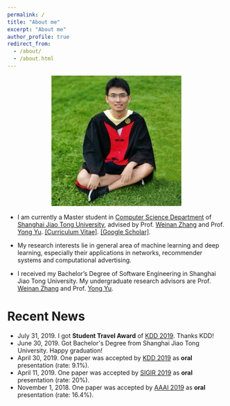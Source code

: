 ```yaml
---
permalink: /
title: "About me"
excerpt: "About me"
author_profile: true
redirect_from: 
  - /about/
  - /about.html
---
```


<p align='center'> 
<img src="/images/avatar.png" alt="photo" style='width: 300px;'>
</p>

- I am currently a Master student in [Computer Science Department](http://www.cs.sjtu.edu.cn/en/) of [Shanghai Jiao Tong University](http://en.sjtu.edu.cn), advised by Prof. [Weinan Zhang](www.wnzhang.net) and Prof. [Yong Yu](http://apex.sjtu.edu.cn/members/yyu). [\[Curriculum Vitae\]](/files/CV.pdf). [\[Google Scholar\]](https://scholar.google.com/citations?user=JPBGjOYAAAAJ&hl=zh-CN).

- My research interests lie in general area of machine learning and deep learning, especially their applications in networks, recommender systems and computational advertising.

- I received my Bachelor’s Degree of Software Engineering in Shanghai Jiao Tong University. My undergraduate research advisors are Prof. [Weinan Zhang](www.wnzhang.net) and Prof. [Yong Yu](http://apex.sjtu.edu.cn/members/yyu).


# Recent News
- July 31, 2019. I got **Student Travel Award** of [KDD 2019](https://www.kdd.org/kdd2019/). Thanks KDD!
- June 30, 2019. Got Bachelor's Degree from Shanghai Jiao Tong University. Happy graduation!
- April 30, 2019. One paper was accepted by [KDD 2019](https://www.kdd.org/kdd2019/) as **oral** presentation (rate: 9.1%).
- April 11, 2019. One paper was accepted by [SIGIR 2019](https://sigir.org/sigir2019/) as **oral** presentation (rate: 20%).
- November 1, 2018. One paper was accepted by [AAAI 2019](https://aaai.org/Conferences/AAAI-19/) as **oral** presentation (rate: 16.4%).


<script type='text/javascript' id='clustrmaps' src='//cdn.clustrmaps.com/map_v2.js?cl=080808&w=400&t=n&d=9X1Xbrcys07GUNz45Vpjgqiu2YILGSbcTQHy4gGi42w&co=ffffff&cmo=3acc3a&cmn=ff5353&ct=808080'></script>